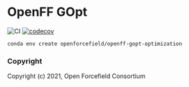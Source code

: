 OpenFF GOpt
==============================
[//]: # (Badges)
![CI](https://github.com/openforcefield/openff-gopt/workflows/CI/badge.svg)
[![codecov](https://codecov.io/gh/openforcefield/openff-gopt/branch/master/graph/badge.svg)](https://codecov.io/gh/openforcefield/openff-gopt/branch/master)

`conda env create openforcefield/openff-gopt-optimization`

### Copyright

Copyright (c) 2021, Open Forcefield Consortium
